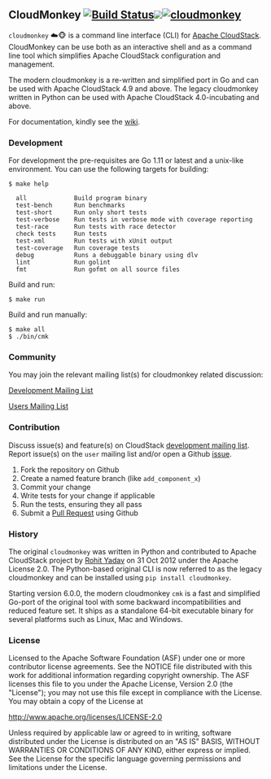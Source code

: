## CloudMonkey [![Build Status](https://travis-ci.com/apache/cloudstack-cloudmonkey.svg?branch=main)](https://travis-ci.com/apache/cloudstack-cloudmonkey)[![](https://images.microbadger.com/badges/version/apache/cloudstack-cloudmonkey.svg)](https://hub.docker.com/r/apache/cloudstack-cloudmonkey)[![cloudmonkey](https://snapcraft.io/cloudmonkey/badge.svg)](https://snapcraft.io/cloudmonkey)

`cloudmonkey` :cloud::monkey_face: is a command line interface (CLI) for
[Apache CloudStack](http://cloudstack.apache.org).
CloudMonkey can be use both as an interactive shell and as a command line tool
which simplifies Apache CloudStack configuration and management.

The modern cloudmonkey is a re-written and simplified port in Go and can be used
with Apache CloudStack 4.9 and above. The legacy cloudmonkey written in Python
can be used with Apache CloudStack 4.0-incubating and above.

For documentation, kindly see the [wiki](https://github.com/apache/cloudstack-cloudmonkey/wiki).

### Development

For development the pre-requisites are Go 1.11 or latest and a unix-like
environment. You can use the following targets for building:

    $ make help

      all             Build program binary
      test-bench      Run benchmarks
      test-short      Run only short tests
      test-verbose    Run tests in verbose mode with coverage reporting
      test-race       Run tests with race detector
      check tests     Run tests
      test-xml        Run tests with xUnit output
      test-coverage   Run coverage tests
      debug           Runs a debuggable binary using dlv
      lint            Run golint
      fmt             Run gofmt on all source files

Build and run:

    $ make run

Build and run manually:

    $ make all
    $ ./bin/cmk

### Community

You may join the relevant mailing list(s) for cloudmonkey related discussion:

[Development Mailing List](mailto:dev-subscribe@cloudstack.apache.org)

[Users Mailing List](mailto:users-subscribe@cloudstack.apache.org)

### Contribution

Discuss issue(s) and feature(s) on CloudStack [development mailing list](mailto:dev-subscribe@cloudstack.apache.org).
Report issue(s) on the `user` mailing list and/or open a Github [issue](https://github.com/apache/cloudstack-cloudmonkey/issues).

1. Fork the repository on Github
2. Create a named feature branch (like `add_component_x`)
3. Commit your change
4. Write tests for your change if applicable
5. Run the tests, ensuring they all pass
6. Submit a [Pull Request](https://github.com/apache/cloudstack-cloudmonkey/pull/new/main) using Github

### History

The original `cloudmonkey` was written in Python and contributed to Apache
CloudStack project by [Rohit Yadav](http://rohityadav.cloud) on 31 Oct 2012
under the Apache License 2.0. The Python-based original CLI is now referred to
as the legacy cloudmonkey and can be installed using `pip install cloudmonkey`.

Starting version 6.0.0, the modern cloudmonkey `cmk` is a fast and simplified
Go-port of the original tool with some backward incompatibilities and reduced
feature set. It ships as a standalone 64-bit executable binary for several
platforms such as Linux, Mac and Windows.

### License

Licensed to the Apache Software Foundation (ASF) under one
or more contributor license agreements.  See the NOTICE file
distributed with this work for additional information
regarding copyright ownership.  The ASF licenses this file
to you under the Apache License, Version 2.0 (the
"License"); you may not use this file except in compliance
with the License.  You may obtain a copy of the License at

  http://www.apache.org/licenses/LICENSE-2.0

Unless required by applicable law or agreed to in writing,
software distributed under the License is distributed on an
"AS IS" BASIS, WITHOUT WARRANTIES OR CONDITIONS OF ANY
KIND, either express or implied.  See the License for the
specific language governing permissions and limitations
under the License.
